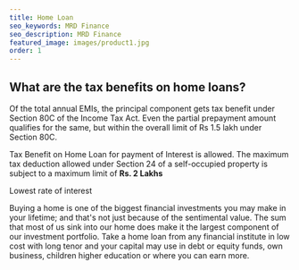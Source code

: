 ```yaml
---
title: Home Loan
seo_keywords: MRD Finance
seo_description: MRD Finance
featured_image: images/product1.jpg
order: 1
---
```


## What are the tax benefits on home loans? 

Of the total annual EMIs, the principal component gets tax benefit under Section 80C of the Income Tax Act. Even the partial prepayment amount qualifies for the same, but within the overall limit of Rs 1.5 lakh under Section 80C. 

Tax Benefit on Home Loan for payment of Interest is allowed. The maximum tax deduction allowed under Section 24 of a self-occupied property is subject to a maximum limit of <b>Rs. 2 Lakhs</b>

Lowest rate of interest

Buying a home is one of the biggest financial investments you may make in your lifetime; and that's not just because of the sentimental value. The sum that most of us sink into our home does make it the largest component of our investment portfolio. Take a home loan from any financial institute in low cost with long tenor and your capital may use in debt or equity funds, own business, children higher education or where you can earn more.

